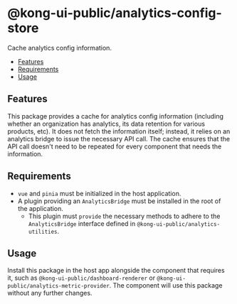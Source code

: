 # @kong-ui-public/analytics-config-store

Cache analytics config information.

- [Features](#features)
- [Requirements](#requirements)
- [Usage](#usage)

## Features

This package provides a cache for analytics config information (including whether an organization has analytics, its data retention for various products, etc).  It does not fetch the information itself; instead, it relies on an analytics bridge to issue the necessary API call.  The cache ensures that the API call doesn't need to be repeated for every component that needs the information.

## Requirements

- `vue` and `pinia` must be initialized in the host application.
- A plugin providing an `AnalyticsBridge` must be installed in the root of the application.
  - This plugin must `provide` the necessary methods to adhere to the `AnalyticsBridge` interface defined in `@kong-ui-public/analytics-utilities`.

## Usage

Install this package in the host app alongside the component that requires it, such as `@kong-ui-public/dashboard-renderer` or `@kong-ui-public/analytics-metric-provider`.  The component will use this package without any further changes.
